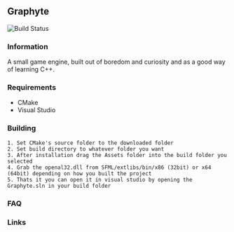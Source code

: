 ## Graphyte

![Build Status](https://travis-ci.org/Meowskyy/Graphyte.svg?branch=dev)

### Information

A small game engine, built out of boredom and curiosity and as a good way of learning C++.

### Requirements
- CMake
- Visual Studio

### Building
```
1. Set CMake's source folder to the downloaded folder
2. Set build directory to whatever folder you want
3. After installation drag the Assets folder into the build folder you selected
4. Grab the openal32.dll from SFML/extlibs/bin/x86 (32bit) or x64 (64bit) depending on how you built the project
5. Thats it you can open it in visual studio by opening the Graphyte.sln in your build folder
```


### FAQ

### Links
